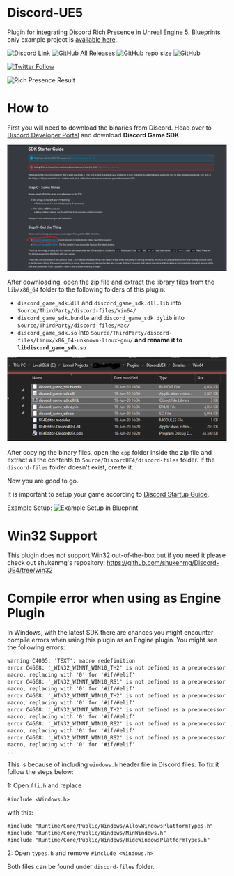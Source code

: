 # Discord-UE5

Plugin for integrating Discord Rich Presence in Unreal Engine 5. Blueprints only example project is [available here](https://github.com/ryanjon2040/Discord-UE4-Example-Project).

[![Discord Link](https://img.shields.io/discord/685402622844600329?logo=discord&style=for-the-badge)](https://discord.gg/QnzVK5R) [![GitHub All Releases](https://img.shields.io/github/downloads/ryanjon2040/Discord-UE4/total?logo=github&style=for-the-badge)](https://github.com/ryanjon2040/Discord-UE4/releases) ![GitHub repo size](https://img.shields.io/github/repo-size/ryanjon2040/Discord-UE4?logo=github&style=for-the-badge) [![GitHub](https://img.shields.io/github/license/ryanjon2040/Discord-UE4?style=for-the-badge)](https://github.com/ryanjon2040/Discord-UE4/blob/master/LICENSE)

[![Twitter Follow](https://img.shields.io/twitter/follow/ryanjon2040?style=social)](https://twitter.com/ryanjon2040)

![Rich Presence Result](Result.png)

# How to
First you will need to download the binaries from Discord. Head over to [Discord Developer Portal](https://discord.com/developers/docs/game-sdk/sdk-starter-guide) and download **Discord Game SDK**.

![SDK_Download](Documentation/DownloadSDK.png)

After downloading, open the zip file and extract the library files from the `lib/x86_64` folder to the following folders of this plugin:
- `discord_game_sdk.dll` and `discord_game_sdk.dll.lib` into `Source/ThirdParty/discord-files/Win64/`
- `discord_game_sdk.bundle` and `discord_game_sdk.dylib` into `Source/ThirdParty/discord-files/Mac/`
- `discord_game_sdk.so` into `Source/ThirdParty/discord-files/Linux/x86_64-unknown-linux-gnu/` **and rename it to `libdiscord_game_sdk.so`**

![Extracted Example](Documentation/ExtractedExample.png)

After copying the binary files, open the `cpp` folder inside the zip file and extract all the contents to `Source/DiscordUE4/discord-files` folder. If the `discord-files` folder doesn't exist, create it.

Now you are good to go.

It is important to setup your game according to [Discord Startup Guide](https://discord.com/developers/docs/game-sdk/sdk-starter-guide). 

Example Setup:
![Example Setup in Blueprint](DiscordSetup.png)

# Win32 Support

This plugin does not support Win32 out-of-the-box but if you need it please check out shukenmg's repository: https://github.com/shukenmg/Discord-UE4/tree/win32

# Compile error when using as Engine Plugin

In Windows, with the latest SDK there are chances you might encounter compile errors when using this plugin as an Engine plugin. You might see the following errors:
```
warning C4005: 'TEXT': macro redefinition
error C4668: '_WIN32_WINNT_WIN10_TH2' is not defined as a preprocessor macro, replacing with '0' for '#if/#elif'
error C4668: '_WIN32_WINNT_WIN10_RS1' is not defined as a preprocessor macro, replacing with '0' for '#if/#elif'
error C4668: '_WIN32_WINNT_WIN10_TH2' is not defined as a preprocessor macro, replacing with '0' for '#if/#elif'
error C4668: '_WIN32_WINNT_WIN10_TH2' is not defined as a preprocessor macro, replacing with '0' for '#if/#elif'
error C4668: '_WIN32_WINNT_WIN10_RS2' is not defined as a preprocessor macro, replacing with '0' for '#if/#elif'
error C4668: '_WIN32_WINNT_WIN10_RS2' is not defined as a preprocessor macro, replacing with '0' for '#if/#elif'
...
```
This is because of including `windows.h` header file in Discord files. To fix it follow the steps below:

1: Open `ffi.h` and replace

`#include <Windows.h>`

with this:
```
#include "Runtime/Core/Public/Windows/AllowWindowsPlatformTypes.h"
#include "Runtime/Core/Public/Windows/MinWindows.h"
#include "Runtime/Core/Public/Windows/HideWindowsPlatformTypes.h"
```

2: Open `types.h` and remove `#include <Windows.h>`

Both files can be found under `discord-files` folder.